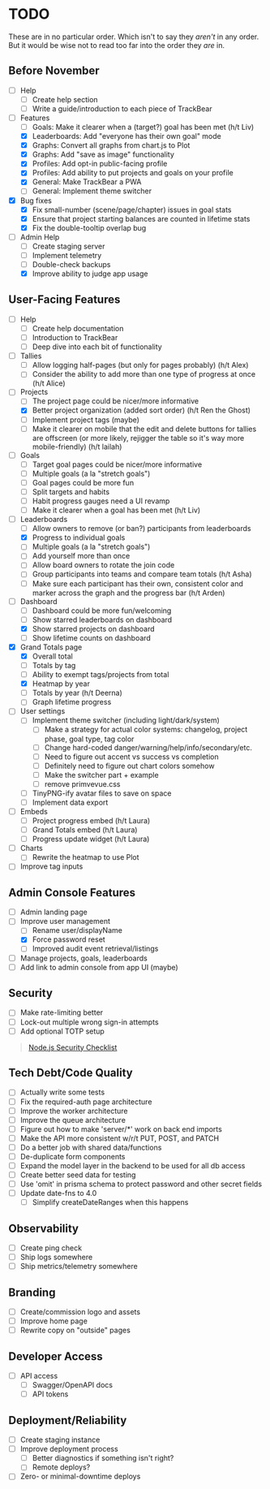 # TODO

These are in no particular order. Which isn't to say they _aren't_ in any order. But it would be wise not to read too far into the order they _are_ in.

## Before November
- [ ] Help
  - [ ] Create help section
  - [ ] Write a guide/introduction to each piece of TrackBear
- [ ] Features
  - [ ] Goals: Make it clearer when a (target?) goal has been met (h/t Liv)
  - [X] Leaderboards: Add "everyone has their own goal" mode
  - [X] Graphs: Convert all graphs from chart.js to Plot
  - [X] Graphs: Add "save as image" functionality
  - [X] Profiles: Add opt-in public-facing profile
  - [X] Profiles: Add ability to put projects and goals on your profile
  - [X] General: Make TrackBear a PWA
  - [ ] General: Implement theme switcher
- [X] Bug fixes
  - [X] Fix small-number (scene/page/chapter) issues in goal stats
  - [X] Ensure that project starting balances are counted in lifetime stats
  - [X] Fix the double-tooltip overlap bug
- [ ] Admin Help
  - [ ] Create staging server
  - [ ] Implement telemetry
  - [ ] Double-check backups
  - [X] Improve ability to judge app usage

## User-Facing Features
- [ ] Help
  - [ ] Create help documentation
  - [ ] Introduction to TrackBear
  - [ ] Deep dive into each bit of functionality
- [ ] Tallies
  - [ ] Allow logging half-pages (but only for pages probably) (h/t Alex)
  - [ ] Consider the ability to add more than one type of progress at once (h/t Alice)
- [ ] Projects
  - [ ] The project page could be nicer/more informative
  - [X] Better project organization (added sort order) (h/t Ren the Ghost)
  - [ ] Implement project tags (maybe)
  - [ ] Make it clearer on mobile that the edit and delete buttons for tallies are offscreen (or more likely, rejigger the table so it's way more mobile-friendly) (h/t lailah)
- [ ] Goals
  - [ ] Target goal pages could be nicer/more informative
  - [ ] Multiple goals (a la "stretch goals")
  - [ ] Goal pages could be more fun
  - [ ] Split targets and habits
  - [ ] Habit progress gauges need a UI revamp
  - [ ] Make it clearer when a goal has been met (h/t Liv)
- [ ] Leaderboards
  - [ ] Allow owners to remove (or ban?) participants from leaderboards
  - [X] Progress to individual goals
  - [ ] Multiple goals (a la "stretch goals")
  - [ ] Add yourself more than once
  - [ ] Allow board owners to rotate the join code
  - [ ] Group participants into teams and compare team totals (h/t Asha)
  - [ ] Make sure each participant has their own, consistent color and marker across the graph and the progress bar (h/t Arden)
- [ ] Dashboard
  - [ ] Dashboard could be more fun/welcoming
  - [ ] Show starred leaderboards on dashboard
  - [X] Show starred projects on dashboard
  - [ ] Show lifetime counts on dashboard
- [X] Grand Totals page
  - [X] Overall total
  - [ ] Totals by tag
  - [ ] Ability to exempt tags/projects from total
  - [X] Heatmap by year
  - [ ] Totals by year (h/t Deerna)
  - [ ] Graph lifetime progress
- [ ] User settings
  - [ ] Implement theme switcher (including light/dark/system)
    - [ ] Make a strategy for actual color systems: changelog, project phase, goal type, tag color
    - [ ] Change hard-coded danger/warning/help/info/secondary/etc.
    - [ ] Need to figure out accent vs success vs completion
    - [ ] Definitely need to figure out chart colors somehow
    - [ ] Make the switcher part + example
    - [ ] remove primvevue.css

  - [ ] TinyPNG-ify avatar files to save on space
  - [ ] Implement data export
- [ ] Embeds
  - [ ] Project progress embed (h/t Laura)
  - [ ] Grand Totals embed (h/t Laura)
  - [ ] Progress update widget (h/t Laura)
- [ ] Charts
  - [ ] Rewrite the heatmap to use Plot
- [ ] Improve tag inputs

## Admin Console Features
- [ ] Admin landing page
- [ ] Improve user management
  - [ ] Rename user/displayName
  - [X] Force password reset
  - [ ] Improved audit event retrieval/listings
- [ ] Manage projects, goals, leaderboards
- [ ] Add link to admin console from app UI (maybe)

## Security
- [ ] Make rate-limiting better
- [ ] Lock-out multiple wrong sign-in attempts
- [ ] Add optional TOTP setup

> [Node.js Security Checklist](https://blog.risingstack.com/node-js-security-checklist/)

## Tech Debt/Code Quality
- [ ] Actually write some tests
- [ ] Fix the required-auth page architecture
- [ ] Improve the worker architecture
- [ ] Improve the queue architecture
- [ ] Figure out how to make 'server/*' work on back end imports
- [ ] Make the API more consistent w/r/t PUT, POST, and PATCH
- [ ] Do a better job with shared data/functions
- [ ] De-duplicate form components
- [ ] Expand the model layer in the backend to be used for all db access
- [ ] Create better seed data for testing
- [ ] Use 'omit' in prisma schema to protect password and other secret fields
- [ ] Update date-fns to 4.0
  - [ ] Simplify createDateRanges when this happens

## Observability
- [ ] Create ping check
- [ ] Ship logs somewhere
- [ ] Ship metrics/telemetry somewhere

## Branding
- [ ] Create/commission logo and assets
- [ ] Improve home page
- [ ] Rewrite copy on "outside" pages

## Developer Access
- [ ] API access
  - [ ] Swagger/OpenAPI docs
  - [ ] API tokens

## Deployment/Reliability
- [ ] Create staging instance
- [ ] Improve deployment process
  - [ ] Better diagnostics if something isn't right?
  - [ ] Remote deploys?
- [ ] Zero- or minimal-downtime deploys
